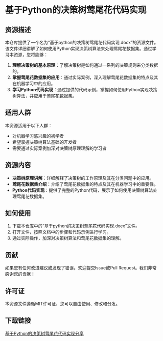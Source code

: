 # 基于Python的决策树莺尾花代码实现

## 资源描述

本仓库提供了一个名为“基于python的决策树莺尾花代码实现.docx”的资源文件。该文件详细讲解了如何使用Python实现决策树算法来处理莺尾花数据集。通过学习本资源，您将能够：

1. **理解决策树的基本原理**：了解决策树是如何通过一系列的决策规则来分类数据的。
2. **掌握莺尾花数据集的应用**：通过实际案例，深入理解莺尾花数据集的特点及其在机器学习中的应用。
3. **学习Python代码实现**：通过提供的代码示例，掌握如何使用Python实现决策树算法，并应用于莺尾花数据集。

## 适用人群

本资源适用于以下人群：

- 对机器学习感兴趣的初学者
- 希望掌握决策树算法基础的开发者
- 需要通过实际案例加深对决策树原理理解的学习者

## 资源内容

- **决策树原理讲解**：详细解释了决策树的工作原理及其在分类问题中的应用。
- **莺尾花数据集介绍**：介绍了莺尾花数据集的特点及其在机器学习中的重要性。
- **Python代码实现**：提供了完整的Python代码，展示了如何使用决策树算法处理莺尾花数据集。

## 如何使用

1. 下载本仓库中的“基于python的决策树莺尾花代码实现.docx”文件。
2. 打开文件，按照文档中的步骤和代码示例进行学习。
3. 通过实际操作，加深对决策树算法和莺尾花数据集的理解。

## 贡献

如果您有任何改进建议或发现了错误，欢迎提交Issue或Pull Request。我们非常感谢您的贡献！

## 许可证

本资源文件遵循MIT许可证，您可以自由使用、修改和分发。

## 下载链接

[基于Python的决策树莺尾花代码实现分享](https://pan.quark.cn/s/374072779bc7)